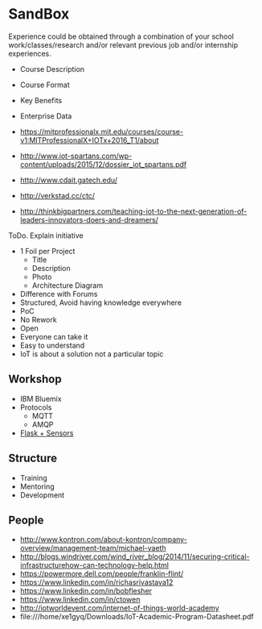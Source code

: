SandBox
==

Experience could be obtained through a combination of your school work/classes/research and/or relevant previous job and/or internship experiences.

- Course Description
- Course Format
- Key Benefits
- Enterprise Data

- https://mitprofessionalx.mit.edu/courses/course-v1:MITProfessionalX+IOTx+2016_T1/about
- http://www.iot-spartans.com/wp-content/uploads/2015/12/dossier_iot_spartans.pdf
- http://www.cdait.gatech.edu/
- http://verkstad.cc/ctc/
- http://thinkbigpartners.com/teaching-iot-to-the-next-generation-of-leaders-innovators-doers-and-dreamers/

ToDo. Explain initiative

- 1 Foil per Project
  - Title
  - Description
  - Photo
  - Architecture Diagram
- Difference with Forums
- Structured, Avoid having knowledge everywhere
- PoC
- No Rework
- Open
- Everyone can take it
- Easy to understand
- IoT is about a solution not a particular topic

## Workshop

 - IBM Bluemix
 - Protocols
   - MQTT
   - AMQP
 - [Flask + Sensors](http://www.instructables.com/id/Intel-Edison-Sensor-Dashboard-Using-FreeboardPytho/?ALLSTEPS)


## Structure

- Training
- Mentoring
- Development

## People

- http://www.kontron.com/about-kontron/company-overview/management-team/michael-vaeth
- http://blogs.windriver.com/wind_river_blog/2014/11/securing-critical-infrastructurehow-can-technology-help.html
- https://powermore.dell.com/people/franklin-flint/
- https://www.linkedin.com/in/richasrivastava12
- https://www.linkedin.com/in/bobflesher
- https://www.linkedin.com/in/ctowen
- http://iotworldevent.com/internet-of-things-world-academy
- file:///home/xe1gyq/Downloads/IoT-Academic-Program-Datasheet.pdf
